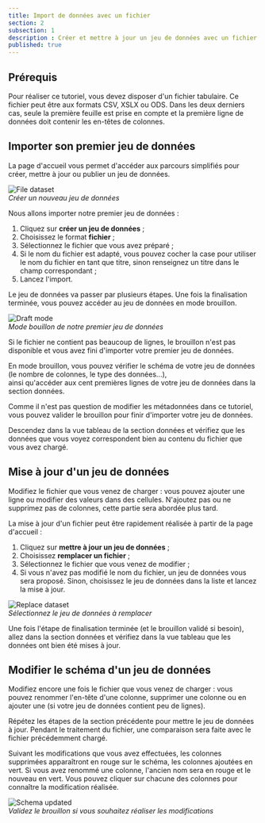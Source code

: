 ```yaml
---
title: Import de données avec un fichier
section: 2
subsection: 1
description : Créer et mettre à jour un jeu de données avec un fichier
published: true
---
```


## Prérequis

Pour réaliser ce tutoriel, vous devez disposer d'un fichier tabulaire. Ce fichier peut être aux formats CSV, XSLX ou ODS. Dans les deux derniers cas, seule la première feuille est prise en compte et la première ligne de données doit contenir les en-têtes de colonnes.

## Importer son premier jeu de données

La page d'accueil vous permet d'accéder aux parcours simplifiés pour créer, mettre à jour ou publier un jeu de données.

![File dataset](./images/lessons/contrib-01-file-datasets-01.jpg)  
*Créer un nouveau jeu de données*

Nous allons importer notre premier jeu de données&nbsp;:

1. Cliquez sur **créer un jeu de données**&nbsp;;  
2. Choisissez le format **fichier**&nbsp;;  
3. Sélectionnez le fichier que vous avez préparé&nbsp;;
4. Si le nom du fichier est adapté, vous pouvez cocher la case pour utiliser le nom du fichier en tant que titre, sinon renseignez un titre dans le champ correspondant&nbsp;;
5. Lancez l'import.

Le jeu de données va passer par plusieurs étapes. Une fois la finalisation terminée, vous pouvez accéder au jeu de données en mode brouillon.

![Draft mode](./images/lessons/contrib-01-file-datasets-02.jpg)  
*Mode bouillon de notre premier jeu de données*

Si le fichier ne contient pas beaucoup de lignes, le brouillon n'est pas disponible et vous avez fini d'importer votre premier jeu de données.

En mode brouillon, vous pouvez vérifier le schéma de votre jeu de données (le nombre de colonnes, le type des données...),  
ainsi qu'accéder aux cent premières lignes de votre jeu de données dans la section données.

Comme il n'est pas question de modifier les métadonnées dans ce tutoriel, vous pouvez valider le brouillon pour finir d'importer votre jeu de données.

Descendez dans la vue tableau de la section données et vérifiez que les données que vous voyez correspondent bien au contenu du fichier que vous avez chargé.


## Mise à jour d'un jeu de données

Modifiez le fichier que vous venez de charger&nbsp;: vous pouvez ajouter une ligne ou modifier des valeurs dans des cellules. N'ajoutez pas ou ne supprimez pas de colonnes, cette partie sera abordée plus tard.

La mise à jour d'un fichier peut être rapidement réalisée à partir de la page d'accueil&nbsp;:

1. Cliquez sur **mettre à jour un jeu de données**&nbsp;;  
2. Choisissez **remplacer un fichier**&nbsp;; 
3. Sélectionnez le fichier que vous venez de modifier&nbsp;;
4. Si vous n'avez pas modifié le nom du fichier, un jeu de données vous sera proposé. Sinon, choisissez le jeu de données dans la liste et lancez la mise à jour.

![Replace dataset](./images/lessons/contrib-01-file-datasets-03.jpg)  
*Sélectionnez le jeu de données à remplacer*

Une fois l'étape de finalisation terminée (et le brouillon validé si besoin), allez dans la section données et vérifiez dans la vue tableau que les données ont bien été mises à jour.

## Modifier le schéma d'un jeu de données

Modifiez encore une fois le fichier que vous venez de charger&nbsp;: vous pouvez renommer l'en-tête d'une colonne, supprimer une colonne ou en ajouter une (si votre jeu de données contient peu de lignes).

Répétez les étapes de la section précédente pour mettre le jeu de données à jour. Pendant le traitement du fichier, une comparaison sera faite avec le fichier précédemment chargé.

Suivant les modifications que vous avez effectuées, les colonnes supprimées apparaîtront en rouge sur le schéma, les colonnes ajoutées en vert. Si vous avez renommé une colonne, l'ancien nom sera en rouge et le nouveau en vert. Vous pouvez cliquer sur chacune des colonnes pour connaître la modification réalisée.

![Schema updated](./images/lessons/contrib-01-file-datasets-04.jpg)  
*Validez le brouillon si vous souhaitez réaliser les modifications*
